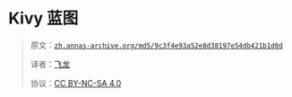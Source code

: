 # Kivy 蓝图

> 原文：[`zh.annas-archive.org/md5/9c3f4e93a52e8d38197e54db421b1d0d`](https://zh.annas-archive.org/md5/9c3f4e93a52e8d38197e54db421b1d0d)
> 
> 译者：[飞龙](https://github.com/wizardforcel)
> 
> 协议：[CC BY-NC-SA 4.0](http://creativecommons.org/licenses/by-nc-sa/4.0/)
